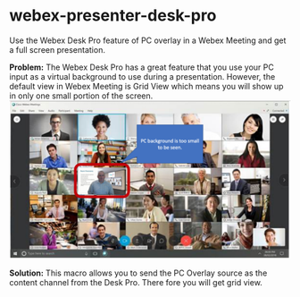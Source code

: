 # webex-presenter-desk-pro
Use the Webex Desk Pro feature of PC overlay in a Webex Meeting and get a full screen presentation.   

**Problem:** The Webex Desk Pro has a great feature that you use your PC input as a virtual background to use during a presentation.  However, the default view in Webex Meeting is Grid View which means you will show up in only one small portion of the screen.  
![Before Picture](/images/before.png)

**Solution:** This macro allows you to send the PC Overlay source as the content channel from the Desk Pro.  There fore you will get grid view.  

